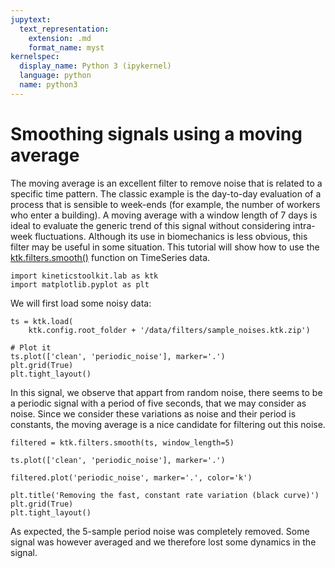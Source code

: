 ```yaml
---
jupytext:
  text_representation:
    extension: .md
    format_name: myst
kernelspec:
  display_name: Python 3 (ipykernel)
  language: python
  name: python3
---
```


# Smoothing signals using a moving average

The moving average is an excellent filter to remove noise that is related to a specific time pattern. The classic example is the day-to-day evaluation of a process that is sensible to week-ends (for example, the number of workers who enter a building). A moving average with a window length of 7 days is ideal to evaluate the generic trend of this signal without considering intra-week fluctuations. Although its use in biomechanics is less obvious, this filter may be useful in some situation. This tutorial will show how to use the [ktk.filters.smooth()](../../03_api/kineticstoolkit.filters.smooth.rst) function on TimeSeries data.

```{code-cell}
import kineticstoolkit.lab as ktk
import matplotlib.pyplot as plt
```

We will first load some noisy data:

```{code-cell}
ts = ktk.load(
    ktk.config.root_folder + '/data/filters/sample_noises.ktk.zip')

# Plot it
ts.plot(['clean', 'periodic_noise'], marker='.')
plt.grid(True)
plt.tight_layout()
```

In this signal, we observe that appart from random noise, there seems to be a periodic signal with a period of five seconds, that we may consider as noise. Since we consider these variations as noise and their period is constants, the moving average is a nice candidate for filtering out this noise.

```{code-cell}
filtered = ktk.filters.smooth(ts, window_length=5)

ts.plot(['clean', 'periodic_noise'], marker='.')

filtered.plot('periodic_noise', marker='.', color='k')

plt.title('Removing the fast, constant rate variation (black curve)')
plt.grid(True)
plt.tight_layout()
```

As expected, the 5-sample period noise was completely removed. Some signal was however averaged and we therefore lost some dynamics in the signal.
